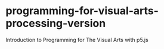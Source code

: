 # programming-for-visual-arts-processing-version
Introduction to Programming for The Visual Arts with p5.js
